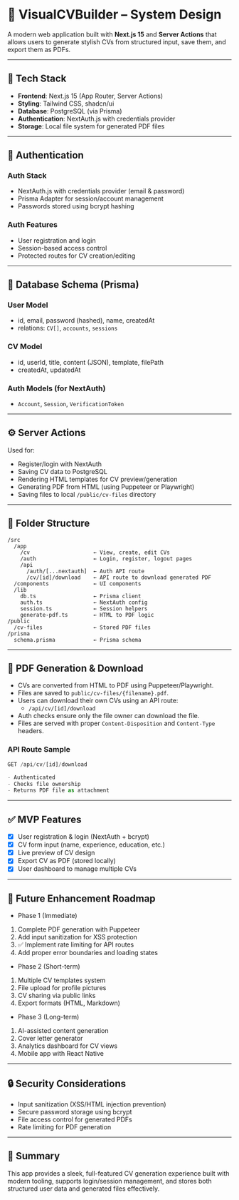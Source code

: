 # 🧠 VisualCVBuilder – System Design

A modern web application built with **Next.js 15** and **Server Actions** that allows users to generate stylish CVs from structured input, save them, and export them as PDFs.

---

## 🧱 Tech Stack

- **Frontend**: Next.js 15 (App Router, Server Actions)
- **Styling**: Tailwind CSS, shadcn/ui
- **Database**: PostgreSQL (via Prisma)
- **Authentication**: NextAuth.js with credentials provider
- **Storage**: Local file system for generated PDF files

---

## 🔐 Authentication

### Auth Stack

- NextAuth.js with credentials provider (email & password)
- Prisma Adapter for session/account management
- Passwords stored using bcrypt hashing

### Auth Features

- User registration and login
- Session-based access control
- Protected routes for CV creation/editing

---

## 🧾 Database Schema (Prisma)

### User Model

- id, email, password (hashed), name, createdAt
- relations: `CV[]`, `accounts`, `sessions`

### CV Model

- id, userId, title, content (JSON), template, filePath
- createdAt, updatedAt

### Auth Models (for NextAuth)

- `Account`, `Session`, `VerificationToken`

---

## ⚙️ Server Actions

Used for:

- Register/login with NextAuth
- Saving CV data to PostgreSQL
- Rendering HTML templates for CV preview/generation
- Generating PDF from HTML (using Puppeteer or Playwright)
- Saving files to local `/public/cv-files` directory

---

## 📁 Folder Structure

```
/src
  /app
    /cv                    ← View, create, edit CVs
    /auth                  ← Login, register, logout pages
    /api
      /auth/[...nextauth]  ← Auth API route
      /cv/[id]/download    ← API route to download generated PDF
  /components              ← UI components
  /lib
    db.ts                  ← Prisma client
    auth.ts                ← NextAuth config
    session.ts             ← Session helpers
    generate-pdf.ts        ← HTML to PDF logic
/public
  /cv-files                ← Stored PDF files
/prisma
  schema.prisma            ← Prisma schema
```

---

## 📄 PDF Generation & Download

- CVs are converted from HTML to PDF using Puppeteer/Playwright.
- Files are saved to `public/cv-files/{filename}.pdf`.
- Users can download their own CVs using an API route:
  - `/api/cv/[id]/download`
- Auth checks ensure only the file owner can download the file.
- Files are served with proper `Content-Disposition` and `Content-Type` headers.

### API Route Sample

```ts
GET /api/cv/[id]/download

- Authenticated
- Checks file ownership
- Returns PDF file as attachment
```

---

## ✅ MVP Features

- [x] User registration & login (NextAuth + bcrypt)
- [x] CV form input (name, experience, education, etc.)
- [x] Live preview of CV design
- [x] Export CV as PDF (stored locally)
- [x] User dashboard to manage multiple CVs

---

## 🚀 Future Enhancement Roadmap

- Phase 1 (Immediate)

1. Complete PDF generation with Puppeteer
2. Add input sanitization for XSS protection
3. ✅ Implement rate limiting for API routes
4. Add proper error boundaries and loading states

- Phase 2 (Short-term)

1. Multiple CV templates system
2. File upload for profile pictures
3. CV sharing via public links
4. Export formats (HTML, Markdown)

- Phase 3 (Long-term)

1. AI-assisted content generation
2. Cover letter generator
3. Analytics dashboard for CV views
4. Mobile app with React Native

---

## 🔒 Security Considerations

- Input sanitization (XSS/HTML injection prevention)
- Secure password storage using bcrypt
- File access control for generated PDFs
- Rate limiting for PDF generation

---

## 🧠 Summary

This app provides a sleek, full-featured CV generation experience built with modern tooling, supports login/session management, and stores both structured user data and generated files effectively.
